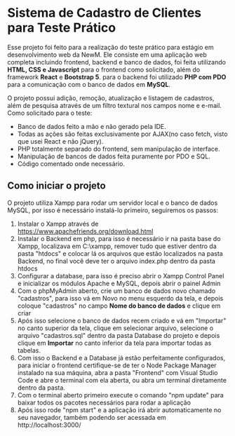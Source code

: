 # Sistema de Cadastro de Clientes para Teste Prático

Esse projeto foi feito para a realização do teste prático para estágio em desenvolvimento web da NewM.
Ele consiste em uma aplicação web completa incluindo frontend, backend e banco de dados, foi feita utilizando **HTML, CSS e Javascript** para o frontend como solicitado, além do framework **React** e **Bootstrap 5**. para o backend foi utilizado **PHP com PDO** para a comunicação com o banco de dados em **MySQL**.

O projeto possui adição, remoção, atualização e listagem de cadastros, além de pesquisa através de um filtro textural nos campos nome e e-mail.
Como solicitado para o teste:
- Banco de dados feito a mão e não gerado pela IDE.
- Todas as ações são feitas exclusivamente por AJAX(no caso fetch, visto que usei React e não jQuery).
- PHP totalmente separado do frontend, sem manipulação de interface.
- Manipulação de bancos de dados feita puramente por PDO e SQL.
- Código comentado onde necessário.

## Como iniciar o projeto
O projeto utiliza Xampp para rodar um servidor local e o banco de dados MySQL, por isso é necessário instalá-lo primeiro, seguiremos os passos:
1) Instalar o Xampp através de https://www.apachefriends.org/download.html
2) Instalar o Backend em php, para isso é necessário ir na pasta base do Xampp, localizava em C:\xampp, remover tudo que estiver dentro da pasta "htdocs" e colocar lá os arquivos que estão localizados na pasta Backend, no final você deve ter o arquivo index.php dentro da pasta htdocs
3) Configurar a database, para isso é preciso abrir o Xampp Control Panel e inicializar os módulos Apache e MySQL, depois abrir o painel Admin
4) Com o phpMyAdmin aberto, crie um banco de dados novo chamado "cadastros", para isso vá em Novo no menu esquerdo da tela, e depois coloque "cadastros" no campo **Nome do banco de dados** e clique em criar
5) Após isso selecione o banco de dados recem criado e vá em "Importar" no canto superior da tela, clique em selecionar arquivo, selecione o arquivo "cadastros.sql" dentro da pasta Database do projeto e depois clique em **Importar** no canto inferior da tela para importar todas as tabelas.
6) Com isso o Backend e a Database já estão perfeitamente configurados, para iniciar o frontend certifique-se de ter o Node Package Manager instalado na sua máquina, abra a pasta "Frontend" com Visual Studio Code e abre o terminal com ela aberta, ou abra um terminal diretamente dentro da pasta.
7) Com o terminal aberto primeiro execute o comando "npm update" para baixar todos os pacotes necessários para rodar a aplicação
8) Após isso rode "npm start" e a aplicação irá abrir automaticamente no seu navegador, também podendo ser acessada em http://localhost:3000/
